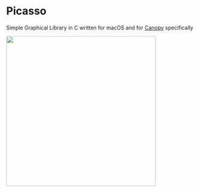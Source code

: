 # Picasso
Simple Graphical Library in C written for macOS and for [Canopy](https://github.com/abnore/Canopy.git) specifically



<img src="https://github.com/user-attachments/assets/1c7fc9d0-8e40-4785-ba9c-23ddf579bf65" width="400" />

